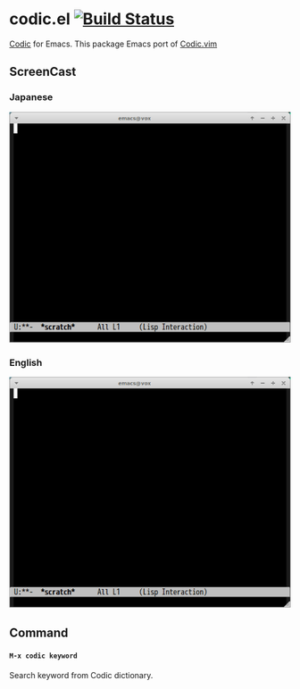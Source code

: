 # codic.el [![Build Status](https://travis-ci.org/syohex/emacs-codic.png)](https://travis-ci.org/syohex/emacs-codic)

[Codic](http://codic.jp/) for Emacs.
This package Emacs port of [Codic.vim](https://github.com/koron/codic-vim)


## ScreenCast

### Japanese

![codic-naming](image/codic-naming.gif)


### English

![codic-enaligh](image/codic-english.gif)


## Command

#### `M-x codic keyword`

Search keyword from Codic dictionary.
